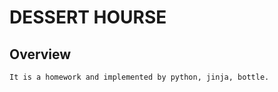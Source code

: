 DESSERT HOURSE
==============

Overview
--------
    It is a homework and implemented by python, jinja, bottle.
